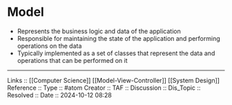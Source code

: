 # Model

- Represents the business logic and data of the application
- Responsible for maintaining the state of the application and performing operations on the data
- Typically implemented as a set of classes that represent the data and operations that can be performed on it
---
Links :: [[Computer Science]] [[Model-View-Controller]] [[System Design]]
Reference ::
Type :: #atom
Creator ::
TAF ::
Discussion ::
Dis_Topic :: 
Resolved ::
Date :: 2024-10-12 08:28
